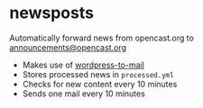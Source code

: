 # newsposts

Automatically forward news from opencast.org to announcements@opencast.org

- Makes use of [wordpress-to-mail](https://github.com/lkiesow/wordpress-to-mail)
- Stores processed news in `processed.yml`
- Checks for new content every 10 minutes
- Sends one mail every 10 minutes
